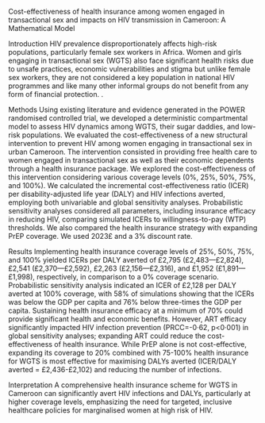 Cost-effectiveness of health insurance among women engaged in transactional sex and impacts on HIV transmission in Cameroon: A Mathematical Model


Introduction HIV prevalence disproportionately affects high-risk populations, particularly female sex workers in Africa. Women and girls engaging in transactional sex (WGTS) also face significant health risks due to unsafe practices, economic vulnerabilities and stigma but unlike female sex workers, they are not considered a key population in national HIV programmes and like many other informal groups do not benefit from any form of financial protection. .

Methods Using existing literature and evidence generated in the POWER randomised controlled trial, we developed a deterministic compartmental model to assess HIV dynamics among WGTS, their sugar daddies, and low-risk populations. We evaluated the cost-effectiveness of a new structural intervention to prevent HIV among women engaging in transactional sex in urban Cameroon. The intervention consisted in providing free health care to women engaged in transactional sex as well as their economic dependents through a health insurance package. We explored the cost-effectiveness of this intervention considering various coverage levels (0%, 25%, 50%, 75%, and 100%). We calculated the incremental cost-effectiveness ratio (ICER) per disability-adjusted life year (DALY) and HIV infections averted, employing both univariable and global sensitivity analyses. Probabilistic sensitivity analyses considered all parameters, including insurance efficacy in reducing HIV, comparing simulated ICERs to willingness-to-pay (WTP) thresholds. We also compared the health insurance strategy with expanding PrEP coverage. We used 2023£ and a 3% discount rate.

Results Implementing health insurance coverage levels of 25%, 50%, 75%, and 100% yielded ICERs per DALY averted of £2,795 (£2,483—£2,824), £2,541 (£2,370—£2,592), £2,263 (£2,156—£2,316), and £1,952 (£1,891—£1,998), respectively, in comparison to a 0% coverage scenario. Probabilistic sensitivity analysis indicated an ICER of £2,128 per DALY averted at 100% coverage, with 58% of simulations showing that the ICERs was below the GDP per capita and 76% below three-times the GDP per capita. Sustaining health insurance efficacy at a minimum of 70% could provide significant health and economic benefits. However, ART efficacy significantly impacted HIV infection prevention (PRCC=-0·62, p<0·001) in global sensitivity analyses; expanding ART could reduce the cost-effectiveness of health insurance. While PrEP alone is not cost-effective, expanding its coverage to 20% combined with 75-100% health insurance for WGTS is most effective for maximising DALYs averted (ICER/DALY averted = £2,436-£2,102) and reducing the number of infections.

Interpretation A comprehensive health insurance scheme for WGTS in Cameroon can significantly avert HIV infections and DALYs, particularly at higher coverage levels, emphasizing the need for targeted, inclusive healthcare policies for marginalised women at high risk of HIV.
